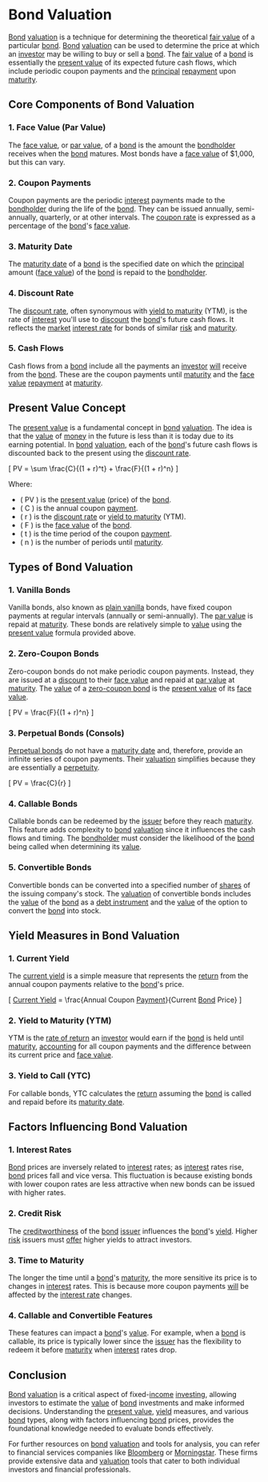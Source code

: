 # Bond Valuation

[Bond](../b/bond.md) [valuation](../v/valuation.md) is a technique for determining the theoretical [fair value](../f/fair_value.md) of a particular [bond](../b/bond.md). [Bond](../b/bond.md) [valuation](../v/valuation.md) can be used to determine the price at which an [investor](../i/investor.md) may be willing to buy or sell a [bond](../b/bond.md). The [fair value](../f/fair_value.md) of a [bond](../b/bond.md) is essentially the [present value](../p/present_value.md) of its expected future cash flows, which include periodic coupon payments and the [principal](../p/principal.md) [repayment](../r/repayment.md) upon [maturity](../m/maturity.md).

## Core Components of Bond Valuation

### 1. **Face Value (Par Value)**
The [face value](../f/face_value.md), or [par value](../p/par_value.md), of a [bond](../b/bond.md) is the amount the [bondholder](../b/bondholder.md) receives when the [bond](../b/bond.md) matures. Most bonds have a [face value](../f/face_value.md) of $1,000, but this can vary.

### 2. **Coupon Payments**
Coupon payments are the periodic [interest](../i/interest.md) payments made to the [bondholder](../b/bondholder.md) during the life of the [bond](../b/bond.md). They can be issued annually, semi-annually, quarterly, or at other intervals. The [coupon rate](../c/coupon_rate.md) is expressed as a percentage of the [bond](../b/bond.md)'s [face value](../f/face_value.md).

### 3. **Maturity Date**
The [maturity date](../m/maturity_date.md) of a [bond](../b/bond.md) is the specified date on which the [principal](../p/principal.md) amount ([face value](../f/face_value.md)) of the [bond](../b/bond.md) is repaid to the [bondholder](../b/bondholder.md). 

### 4. **Discount Rate**
The [discount rate](../d/discount_rate.md), often synonymous with [yield to maturity](../y/yield_to_maturity.md) (YTM), is the rate of [interest](../i/interest.md) you'll use to [discount](../d/discount.md) the [bond](../b/bond.md)'s future cash flows. It reflects the [market](../m/market.md) [interest rate](../i/interest_rate.md) for bonds of similar [risk](../r/risk.md) and [maturity](../m/maturity.md).

### 5. **Cash Flows**
Cash flows from a [bond](../b/bond.md) include all the payments an [investor](../i/investor.md) [will](../w/will.md) receive from the [bond](../b/bond.md). These are the coupon payments until [maturity](../m/maturity.md) and the [face value](../f/face_value.md) [repayment](../r/repayment.md) at [maturity](../m/maturity.md).

## Present Value Concept

The [present value](../p/present_value.md) is a fundamental concept in [bond](../b/bond.md) [valuation](../v/valuation.md). The idea is that the [value](../v/value.md) of [money](../m/money.md) in the future is less than it is today due to its earning potential. In [bond](../b/bond.md) [valuation](../v/valuation.md), each of the [bond](../b/bond.md)'s future cash flows is discounted back to the present using the [discount rate](../d/discount_rate.md).

\[ PV = \sum \frac{C}{(1 + r)^t} + \frac{F}{(1 + r)^n} \]

Where:
- \( PV \) is the [present value](../p/present_value.md) (price) of the [bond](../b/bond.md).
- \( C \) is the annual coupon [payment](../p/payment.md).
- \( r \) is the [discount rate](../d/discount_rate.md) or [yield to maturity](../y/yield_to_maturity.md) (YTM).
- \( F \) is the [face value](../f/face_value.md) of the [bond](../b/bond.md).
- \( t \) is the time period of the coupon [payment](../p/payment.md).
- \( n \) is the number of periods until [maturity](../m/maturity.md).

## Types of Bond Valuation

### 1. **Vanilla Bonds**
Vanilla bonds, also known as [plain vanilla](../p/plain_vanilla.md) bonds, have fixed coupon payments at regular intervals (annually or semi-annually). The [par value](../p/par_value.md) is repaid at [maturity](../m/maturity.md). These bonds are relatively simple to [value](../v/value.md) using the [present value](../p/present_value.md) formula provided above.

### 2. **Zero-Coupon Bonds**
Zero-coupon bonds do not make periodic coupon payments. Instead, they are issued at a [discount](../d/discount.md) to their [face value](../f/face_value.md) and repaid at [par value](../p/par_value.md) at [maturity](../m/maturity.md). The [value](../v/value.md) of a [zero-coupon bond](../z/zero-coupon_bond.md) is the [present value](../p/present_value.md) of its [face value](../f/face_value.md).

\[ PV = \frac{F}{(1 + r)^n} \]

### 3. **Perpetual Bonds (Consols)**
[Perpetual bonds](../p/perpetual_bonds.md) do not have a [maturity date](../m/maturity_date.md) and, therefore, provide an infinite series of coupon payments. Their [valuation](../v/valuation.md) simplifies because they are essentially a [perpetuity](../p/perpetuity.md).

\[ PV = \frac{C}{r} \]

### 4. **Callable Bonds**
Callable bonds can be redeemed by the [issuer](../i/issuer.md) before they reach [maturity](../m/maturity.md). This feature adds complexity to [bond](../b/bond.md) [valuation](../v/valuation.md) since it influences the cash flows and timing. The [bondholder](../b/bondholder.md) must consider the likelihood of the [bond](../b/bond.md) being called when determining its [value](../v/value.md).

### 5. **Convertible Bonds**
Convertible bonds can be converted into a specified number of [shares](../s/shares.md) of the issuing company's stock. The [valuation](../v/valuation.md) of convertible bonds includes the [value](../v/value.md) of the [bond](../b/bond.md) as a [debt instrument](../d/debt_instrument.md) and the [value](../v/value.md) of the option to convert the [bond](../b/bond.md) into stock.

## Yield Measures in Bond Valuation

### 1. **Current Yield**
The [current yield](../c/current_yield.md) is a simple measure that represents the [return](../r/return.md) from the annual coupon payments relative to the [bond](../b/bond.md)'s price.

\[ [Current Yield](../c/current_yield.md) = \frac{Annual Coupon [Payment](../p/payment.md)}{Current [Bond](../b/bond.md) Price} \]

### 2. **Yield to Maturity (YTM)**
YTM is the [rate of return](../r/rate_of_return.md) an [investor](../i/investor.md) would earn if the [bond](../b/bond.md) is held until [maturity](../m/maturity.md), [accounting](../a/accounting.md) for all coupon payments and the difference between its current price and [face value](../f/face_value.md).

### 3. **Yield to Call (YTC)**
For callable bonds, YTC calculates the [return](../r/return.md) assuming the [bond](../b/bond.md) is called and repaid before its [maturity date](../m/maturity_date.md).

## Factors Influencing Bond Valuation

### 1. **Interest Rates**
[Bond](../b/bond.md) prices are inversely related to [interest](../i/interest.md) rates; as [interest](../i/interest.md) rates rise, [bond](../b/bond.md) prices fall and vice versa. This fluctuation is because existing bonds with lower coupon rates are less attractive when new bonds can be issued with higher rates.

### 2. **Credit Risk**
The [creditworthiness](../c/creditworthiness.md) of the [bond](../b/bond.md) [issuer](../i/issuer.md) influences the [bond](../b/bond.md)'s [yield](../y/yield.md). Higher [risk](../r/risk.md) issuers must [offer](../o/offer.md) higher yields to attract investors.

### 3. **Time to Maturity**
The longer the time until a [bond](../b/bond.md)'s [maturity](../m/maturity.md), the more sensitive its price is to changes in [interest](../i/interest.md) rates. This is because more coupon payments [will](../w/will.md) be affected by the [interest rate](../i/interest_rate.md) changes.

### 4. **Callable and Convertible Features**
These features can impact a [bond](../b/bond.md)'s [value](../v/value.md). For example, when a [bond](../b/bond.md) is callable, its price is typically lower since the [issuer](../i/issuer.md) has the flexibility to redeem it before [maturity](../m/maturity.md) when [interest](../i/interest.md) rates drop.

## Conclusion

[Bond](../b/bond.md) [valuation](../v/valuation.md) is a critical aspect of fixed-[income](../i/income.md) [investing](../i/investing.md), allowing investors to estimate the [value](../v/value.md) of [bond](../b/bond.md) investments and make informed decisions. Understanding the [present value](../p/present_value.md), [yield](../y/yield.md) measures, and various [bond](../b/bond.md) types, along with factors influencing [bond](../b/bond.md) prices, provides the foundational knowledge needed to evaluate bonds effectively.

For further resources on [bond](../b/bond.md) [valuation](../v/valuation.md) and tools for analysis, you can refer to financial services companies like [Bloomberg](https://www.bloomberg.com) or [Morningstar](https://www.morningstar.com). These firms provide extensive data and [valuation](../v/valuation.md) tools that cater to both individual investors and financial professionals.